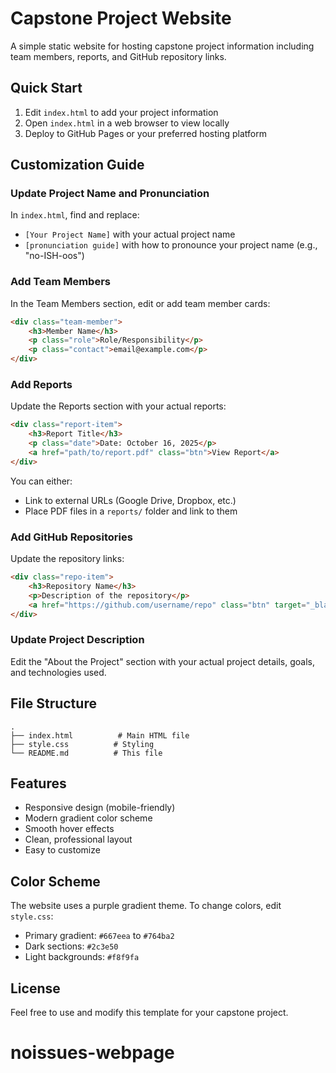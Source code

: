 # Capstone Project Website

A simple static website for hosting capstone project information including team members, reports, and GitHub repository links.

## Quick Start

1. Edit `index.html` to add your project information
2. Open `index.html` in a web browser to view locally
3. Deploy to GitHub Pages or your preferred hosting platform

## Customization Guide

### Update Project Name and Pronunciation

In `index.html`, find and replace:
- `[Your Project Name]` with your actual project name
- `[pronunciation guide]` with how to pronounce your project name (e.g., "no-ISH-oos")

### Add Team Members

In the Team Members section, edit or add team member cards:

```html
<div class="team-member">
    <h3>Member Name</h3>
    <p class="role">Role/Responsibility</p>
    <p class="contact">email@example.com</p>
</div>
```

### Add Reports

Update the Reports section with your actual reports:

```html
<div class="report-item">
    <h3>Report Title</h3>
    <p class="date">Date: October 16, 2025</p>
    <a href="path/to/report.pdf" class="btn">View Report</a>
</div>
```

You can either:
- Link to external URLs (Google Drive, Dropbox, etc.)
- Place PDF files in a `reports/` folder and link to them

### Add GitHub Repositories

Update the repository links:

```html
<div class="repo-item">
    <h3>Repository Name</h3>
    <p>Description of the repository</p>
    <a href="https://github.com/username/repo" class="btn" target="_blank">View on GitHub</a>
</div>
```

### Update Project Description

Edit the "About the Project" section with your actual project details, goals, and technologies used.

## File Structure

```
.
├── index.html          # Main HTML file
├── style.css          # Styling
└── README.md          # This file
```

## Features

- Responsive design (mobile-friendly)
- Modern gradient color scheme
- Smooth hover effects
- Clean, professional layout
- Easy to customize

## Color Scheme

The website uses a purple gradient theme. To change colors, edit `style.css`:
- Primary gradient: `#667eea` to `#764ba2`
- Dark sections: `#2c3e50`
- Light backgrounds: `#f8f9fa`

## License

Feel free to use and modify this template for your capstone project.
# noissues-webpage
